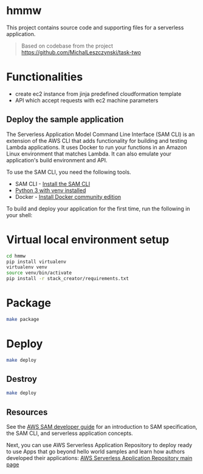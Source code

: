 # hmmw

This project contains source code and supporting files for a serverless application.

> Based on codebase from the project https://github.com/MichalLeszczynski/task-two

# Functionalities

- create ec2 instance from jinja predefined cloudformation template
- API which accept requests with ec2 machine parameters


## Deploy the sample application

The Serverless Application Model Command Line Interface (SAM CLI) is an extension of the AWS CLI that adds functionality for building and testing Lambda applications. It uses Docker to run your functions in an Amazon Linux environment that matches Lambda. It can also emulate your application's build environment and API.

To use the SAM CLI, you need the following tools.

* SAM CLI - [Install the SAM CLI](https://docs.aws.amazon.com/serverless-application-model/latest/developerguide/serverless-sam-cli-install.html)
* [Python 3 with venv installed](https://www.python.org/downloads/)
* Docker - [Install Docker community edition](https://hub.docker.com/search/?type=edition&offering=community)

To build and deploy your application for the first time, run the following in your shell:

# Virtual local environment setup

```bash
cd hmmw
pip install virtualenv
virtualenv venv
source venv/bin/activate
pip install -r stack_creator/requirements.txt
```
# Package
```bash
make package 
```

# Deploy

```bash
make deploy
```

## Destroy 

```bash
make deploy
```

## Resources

See the [AWS SAM developer guide](https://docs.aws.amazon.com/serverless-application-model/latest/developerguide/what-is-sam.html) for an introduction to SAM specification, the SAM CLI, and serverless application concepts.

Next, you can use AWS Serverless Application Repository to deploy ready to use Apps that go beyond hello world samples and learn how authors developed their applications: [AWS Serverless Application Repository main page](https://aws.amazon.com/serverless/serverlessrepo/)

